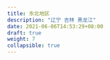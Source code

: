 ```yaml
---
title: 东北地区
description: "辽宁 吉林 黑龙江"
date: 2021-06-06T14:53:29+08:00
draft: true
weight: 7
collapsible: true
---
```

